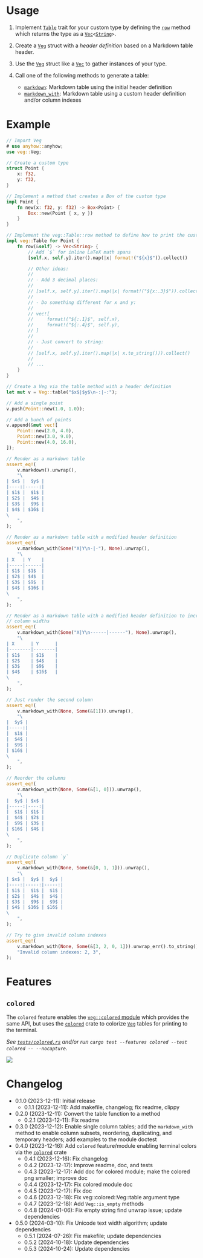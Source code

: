 # Usage

1. Implement [`Table`] trait for your custom type by defining the [`row`] method
   which returns the type as a [`Vec`]`<`[`String`]`>`.
2. Create a [`Veg`] struct with a *header definition* based on a Markdown table
   header.
3. Use the [`Veg`] struct like a [`Vec`] to gather instances of your type.
4. Call one of the following methods to generate a table:

    * [`markdown`]: Markdown table using the initial header definition
    * [`markdown_with`]: Markdown table using a custom header definition and/or
      column indexes

# Example

```rust
// Import Veg
# use anyhow::anyhow;
use veg::Veg;

// Create a custom type
struct Point {
    x: f32,
    y: f32,
}

// Implement a method that creates a Box of the custom type
impl Point {
    fn new(x: f32, y: f32) -> Box<Point> {
        Box::new(Point { x, y })
    }
}

// Implement the veg::Table::row method to define how to print the custom type
impl veg::Table for Point {
    fn row(&self) -> Vec<String> {
        // Add `$` for inline LaTeX math spans
        [self.x, self.y].iter().map(|x| format!("${x}$")).collect()

        // Other ideas:
        //
        // - Add 3 decimal places:
        //
        // [self.x, self.y].iter().map(|x| format!("${x:.3}$")).collect()
        //
        // - Do something different for x and y:
        //
        // vec![
        //     format!("${:.1}$", self.x),
        //     format!("${:.4}$", self.y),
        // ]
        //
        // - Just convert to string:
        //
        // [self.x, self.y].iter().map(|x| x.to_string())).collect()
        //
        // ...
    }
}

// Create a Veg via the table method with a header definition
let mut v = Veg::table("$x$|$y$\n-:|-:");

// Add a single point
v.push(Point::new(1.0, 1.0));

// Add a bunch of points
v.append(&mut vec![
    Point::new(2.0, 4.0),
    Point::new(3.0, 9.0),
    Point::new(4.0, 16.0),
]);

// Render as a markdown table
assert_eq!(
    v.markdown().unwrap(),
    "\
| $x$ |  $y$ |
|----:|-----:|
| $1$ |  $1$ |
| $2$ |  $4$ |
| $3$ |  $9$ |
| $4$ | $16$ |
\
    ",
);

// Render as a markdown table with a modified header definition
assert_eq!(
    v.markdown_with(Some("X|Y\n-|-"), None).unwrap(),
    "\
| X   | Y    |
|-----|------|
| $1$ | $1$  |
| $2$ | $4$  |
| $3$ | $9$  |
| $4$ | $16$ |
\
    ",
);

// Render as a markdown table with a modified header definition to increase the
// column widths
assert_eq!(
    v.markdown_with(Some("X|Y\n------|------"), None).unwrap(),
    "\
| X      | Y      |
|--------|--------|
| $1$    | $1$    |
| $2$    | $4$    |
| $3$    | $9$    |
| $4$    | $16$   |
\
    ",
);

// Just render the second column
assert_eq!(
    v.markdown_with(None, Some(&[1])).unwrap(),
    "\
|  $y$ |
|-----:|
|  $1$ |
|  $4$ |
|  $9$ |
| $16$ |
\
    ",
);

// Reorder the columns
assert_eq!(
    v.markdown_with(None, Some(&[1, 0])).unwrap(),
    "\
|  $y$ | $x$ |
|-----:|----:|
|  $1$ | $1$ |
|  $4$ | $2$ |
|  $9$ | $3$ |
| $16$ | $4$ |
\
    ",
);

// Duplicate column `y`
assert_eq!(
    v.markdown_with(None, Some(&[0, 1, 1])).unwrap(),
    "\
| $x$ |  $y$ |  $y$ |
|----:|-----:|-----:|
| $1$ |  $1$ |  $1$ |
| $2$ |  $4$ |  $4$ |
| $3$ |  $9$ |  $9$ |
| $4$ | $16$ | $16$ |
\
    ",
);

// Try to give invalid column indexes
assert_eq!(
    v.markdown_with(None, Some(&[3, 2, 0, 1])).unwrap_err().to_string(),
    "Invalid column indexes: 2, 3",
);
```

# Features

## `colored`

The `colored` feature enables the [`veg::colored` module] which provides the
same API, but uses the [`colored`] crate to colorize [`Veg`] tables for printing
to the terminal.

*See [`tests/colored.rs`] and/or run
`cargo test --features colored --test colored -- --nocapture`.*

![](https://github.com/qtfkwk/veg/raw/HEAD/t/colored.png)

# Changelog

* 0.1.0 (2023-12-11): Initial release
    * 0.1.1 (2023-12-11): Add makefile, changelog; fix readme, clippy
* 0.2.0 (2023-12-11): Convert the table function to a method
    * 0.2.1 (2023-12-11): Fix readme
* 0.3.0 (2023-12-12): Enable single column tables; add the `markdown_with`
  method to enable column subsets, reordering, duplicating, and temporary
  headers; add examples to the module doctest
* 0.4.0 (2023-12-16): Add `colored` feature/module enabling terminal colors via
  the [`colored`] crate
    * 0.4.1 (2023-12-16): Fix changelog
    * 0.4.2 (2023-12-17): Improve readme, doc, and tests
    * 0.4.3 (2023-12-17): Add doc for colored module; make the colored png
      smaller; improve doc
    * 0.4.4 (2023-12-17): Fix colored module doc
    * 0.4.5 (2023-12-17): Fix doc
    * 0.4.6 (2023-12-18): Fix veg::colored::Veg::table argument type
    * 0.4.7 (2023-12-18): Add `Veg::is_empty` methods
    * 0.4.8 (2024-01-06): Fix empty string find unwrap issue; update
      dependencies
* 0.5.0 (2024-03-10): Fix Unicode text width algorithm; update dependencies
    * 0.5.1 (2024-07-26): Fix makefile; update dependencies
    * 0.5.2 (2024-10-18): Update dependencies
    * 0.5.3 (2024-10-24): Update dependencies

[`colored`]: https://crates.io/crates/colored

[`tests/colored.rs`]: https://github.com/qtfkwk/veg/blob/main/tests/colored.rs

[`Table`]: https://docs.rs/veg/latest/veg/trait.Table.html
[`row`]: https://docs.rs/veg/latest/veg/colored/trait.Table.html#tymethod.row
[`Veg`]: https://docs.rs/veg/latest/veg/struct.Veg.html
[`markdown`]: https://docs.rs/veg/latest/veg/struct.Veg.html#method.markdown
[`markdown_with`]: https://docs.rs/veg/latest/veg/struct.Veg.html#method.markdown_with
[`veg::colored` module]: https://docs.rs/veg/latest/veg/colored/index.html

[`Vec`]: https://doc.rust-lang.org/std/vec/struct.Vec.html
[`String`]: https://doc.rust-lang.org/std/string/struct.String.html


